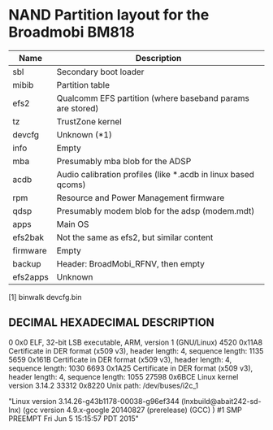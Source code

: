 # NAND Partition layout for the Broadmobi BM818

| Name     | Description |
|----------|-------------|
| sbl      | Secondary boot loader |
| mibib    | Partition table |
| efs2     | Qualcomm EFS partition (where baseband params are stored) |
| tz       | TrustZone kernel |
| devcfg   | Unknown (*1) |
| info     | Empty |
| mba      | Presumably mba blob for the ADSP |
| acdb     | Audio calibration profiles (like *.acdb in linux based qcoms) |
| rpm      | Resource and Power Management firmware |
| qdsp     | Presumably modem blob for the adsp (modem.mdt) |
| apps     | Main OS |
| efs2bak  | Not the same as efs2, but similar content |
| firmware | Empty |
| backup   | Header: BroadMobi_RFNV, then empty |
| efs2apps | Unknown |

[1]
binwalk devcfg.bin 

DECIMAL       HEXADECIMAL     DESCRIPTION
--------------------------------------------------------------------------------
0             0x0             ELF, 32-bit LSB executable, ARM, version 1 (GNU/Linux)
4520          0x11A8          Certificate in DER format (x509 v3), header length: 4, sequence length: 1135
5659          0x161B          Certificate in DER format (x509 v3), header length: 4, sequence length: 1030
6693          0x1A25          Certificate in DER format (x509 v3), header length: 4, sequence length: 1055
27598         0x6BCE          Linux kernel version 3.14.2
33312         0x8220          Unix path: /dev/buses/i2c_1

"Linux version 3.14.26-g43b1178-00038-g96ef344 (lnxbuild@abait242-sd-lnx) (gcc version 4.9.x-google 20140827 (prerelease) (GCC) ) #1 SMP PREEMPT Fri Jun 5 15:15:57 PDT 2015"
